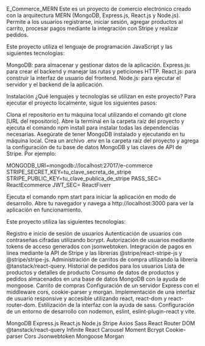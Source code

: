E_Commerce_MERN
Este es un proyecto de comercio electrónico creado con la arquitectura MERN (MongoDB, Express.js, React.js y Node.js). Permite a los usuarios registrarse, iniciar sesión, agregar productos al carrito, procesar pagos mediante la integración con Stripe y realizar pedidos.

Este proyecto utiliza el lenguaje de programación JavaScript y las siguientes tecnologías:

MongoDB: para almacenar y gestionar datos de la aplicación.
Express.js: para crear el backend y manejar las rutas y peticiones HTTP.
React.js: para construir la interfaz de usuario del frontend.
Node.js: para ejecutar el servidor y el backend de la aplicación.

Instalación
¿Qué lenguajes y tecnologías se utilizan en este proyecto?
Para ejecutar el proyecto localmente, sigue los siguientes pasos:

Clona el repositorio en tu máquina local utilizando el comando git clone [URL del repositorio].
Abre la terminal en la carpeta raíz del proyecto y ejecuta el comando npm install para instalar todas las dependencias necesarias.
Asegúrate de tener MongoDB instalado y ejecutando en tu máquina local.
Crea un archivo .env en la carpeta raíz del proyecto y agrega la configuración de tu base de datos MongoDB y las claves de API de Stripe. Por ejemplo:

MONGODB_URI=mongodb://localhost:27017/e-commerce
STRIPE_SECRET_KEY=tu_clave_secreta_de_stripe
STRIPE_PUBLIC_KEY=tu_clave_publica_de_stripe
PASS_SEC= ReactEcommerce
JWT_SEC= ReactFiverr

Ejecuta el comando npm start para iniciar la aplicación en modo de desarrollo.
Abre tu navegador y navega a http://localhost:3000 para ver la aplicación en funcionamiento.

Este proyecto utiliza las siguientes tecnologías:

Registro e inicio de sesión de usuarios
Autenticación de usuarios con contraseñas cifradas utilizando bcrypt.
Autorización de usuarios mediante tokens de acceso generados con jsonwebtoken.
Integración de pagos en línea mediante la API de Stripe y las librerías @stripe/react-stripe-js y @stripe/stripe-js.
Administración de carritos de compra utilizando la librería @tanstack/react-query.
Historial de pedidos para los usuarios
Lista de productos y detalles de producto
Consumo de datos de productos y pedidos almacenados en una base de datos MongoDB con la ayuda de mongoose.
Carrito de compras
Configuración de un servidor Express con el middleware cors, cookie-parser y morgan.
Implementación de una interfaz de usuario responsive y accesible utilizando react, react-dom y react-router-dom.
Estilización de la interfaz con la ayuda de sass.
Configuración de un entorno de desarrollo con nodemon, eslint, eslint-plugin-react y vite.

MongoDB
Express.js
React.js
Node.js
Stripe
Axios
Sass
React Router DOM
@tanstack/react-query
Infinite React Carousel
Moment
Bcrypt
Cookie-parser
Cors
Jsonwebtoken
Mongoose
Morgan
